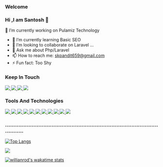 ### Welcome
### Hi ,I am Santosh 👋




🔭 I’m currently working on Pulamiz Technology
- 🌱 I’m currently learning Basic SEO
- 👯 I’m looking to collaborate on Laravel ...
- 💬 Ask me about Php/Laravel
- 📫 How to reach me: skpandit659@gmail.com
- ⚡ Fun fact: Too Shy

### Keep In Touch
<a href="https://www.facebook.com/profile.php?id=100023969507395">
  <img src="https://img.icons8.com/color/48/000000/facebook.png"/>
</a>
<a href="https://github.com/SkPandit883">
  <img src="https://img.icons8.com/nolan/48/github.png"/>
</a>
<a href="https://www.linkedin.com/in/santosh-pandit-8a168519a/">
 <img src="https://img.icons8.com/fluent/48/000000/linkedin.png"/>
</a>
<a href="https://www.instagram.com/skpandit.111/">
 <img src="https://img.icons8.com/fluent/48/000000/instagram-new.png"/>
</a>

### Tools And Technologies
<a href="https://github.com/SkPandit883">
 <img src="https://img.icons8.com/offices/40/000000/php-logo.png"/>
</a>
<a href="https://github.com/SkPandit883">
  <img src="https://img.icons8.com/fluent/48/000000/laravel.png"/>
</a>
<a href="https://github.com/SkPandit883">
<img src="https://img.icons8.com/color/48/000000/javascript.png"/>
</a>
<a href="https://github.com/SkPandit883">
<img src="https://img.icons8.com/color/48/000000/python.png"/>
</a>
<a href="https://github.com/SkPandit883">
<img src="https://img.icons8.com/color/48/000000/react-native.png"/>
</a>
<a href="https://github.com/SkPandit883">
  <img src="https://img.icons8.com/color/48/000000/nodejs.png"/>
</a>
<a href="https://github.com/SkPandit883">
<img src="https://img.icons8.com/color/48/000000/html-5.png"/>
</a>
<a href="https://github.com/SkPandit883">
 <img src="https://img.icons8.com/color/48/000000/css3.png"/>
</a>
<a href="https://github.com/SkPandit883">
<img src="https://img.icons8.com/color/48/000000/mongodb.png"/>
</a>
<a href="https://github.com/SkPandit883">
<img src="https://img.icons8.com/fluent/48/000000/mysql-logo.png"/>
</a>
<a href="https://github.com/SkPandit883">
<img src="https://img.icons8.com/color/48/000000/bootstrap.png"/>
</a>

### .......................................................................................................

[![Top Langs](https://github-readme-stats.vercel.app/api/top-langs/?username=SkPandit883&langs_count=10&layout=compact&theme=radical&card_width=445)](https://github.com/anuraghazra/github-readme-stats)

[![](https://github-readme-stats.vercel.app/api?username=SkPandit883&count_private=true&show_icons=true&theme=radical&disable_animations=false)](https://github.com/anuraghazra/github-readme-stats)

[![willianrod's wakatime stats](https://github-readme-stats.vercel.app/api/wakatime?username=SkPandit883)](https://github.com/anuraghazra/github-readme-stats)

<!-- <a href="https://github.com/SkPandit883">
  <img height='30' src="https://github.githubassets.com/images/modules/logos_page/Octocat.png" />
</a> -->
<!--<a href="https://github.com/anuraghazra/convoychat">
  <img align="center" src="https://github-readme-stats.vercel.app/api/pin/?username=anuraghazra&repo=convoychat" />
</a>-->
